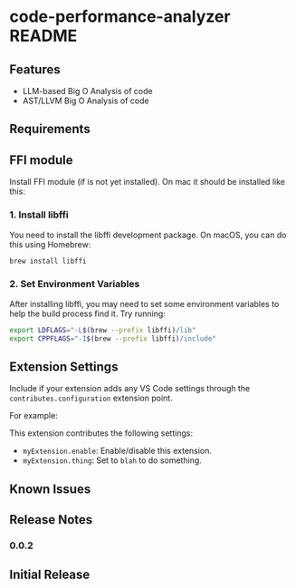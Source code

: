 # code-performance-analyzer README

## Features

- LLM-based Big O Analysis of code 
- AST/LLVM Big O Analysis of code

## Requirements

## FFI module

Install FFI module (if is not yet installed). On mac it should be installed like this:

### 1. Install libffi

You need to install the libffi development package. On macOS, you can do this using Homebrew:

```bash
brew install libffi
```

### 2. Set Environment Variables

After installing libffi, you may need to set some environment variables to help the build process find it. Try running:

```bash
export LDFLAGS="-L$(brew --prefix libffi)/lib"
export CPPFLAGS="-I$(brew --prefix libffi)/include"
```

## Extension Settings

Include if your extension adds any VS Code settings through the `contributes.configuration` extension point.

For example:

This extension contributes the following settings:

* `myExtension.enable`: Enable/disable this extension.
* `myExtension.thing`: Set to `blah` to do something.

## Known Issues


## Release Notes

### 0.0.2

Initial Release
---

